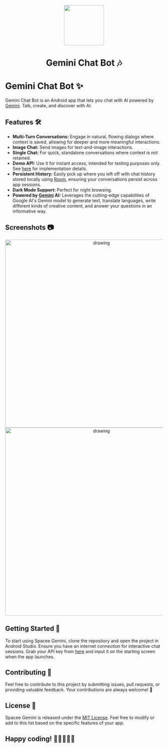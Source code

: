 <div align="center">
    <img src="assets/app_logo.jpg" width="128" height="128" style="display: block; margin: 0 auto"/>
    <h1>Gemini Chat Bot 🎶</h1>
<!--     <p>A fully functional Android quiz game featuring audio challenges, leaderboards, and multiple categories.</p> -->
</div>

# Gemini Chat Bot ✨
Gemini Chat Bot is an Android app that lets you chat with AI powered by [Gemini](https://deepmind.google/technologies/gemini/#introduction). Talk, create, and discover with AI.

## Features 🛠️
- <b>Multi-Turn Conversations:</b> Engage in natural, flowing dialogs where context is saved, allowing for deeper and more meaningful interactions.
- <b>Image Chat:</b> Send images for text-and-image interactions.
- <b>Single Chat:</b> For quick, standalone conversations where context is not retained.
- <b>Demo API:</b> Use it for instant access, intended for testing purposes only. See [here](https://github.com/spongycode/spacee-gemini-server) for implementation details.
- <b>Persistent History:</b> Easily pick up where you left off with chat history stored locally using [Room](https://developer.android.com/jetpack/androidx/releases/room), ensuring your conversations persist across app sessions.
- <b>Dark Mode Support:</b> Perfect for night browsing. 
- <b>Powered by [Gemini](https://deepmind.google/technologies/gemini/#introduction) AI:</b> Leverages the cutting-edge capabilities of Google AI's Gemini model to generate text, translate languages, write different kinds of creative content, and answer your questions in an informative way.

## Screenshots 📷
<p align="center">  
<img src="assets/pic_1.png" alt="drawing" width="600" />
<img src="assets/pic_2.png" alt="drawing" width="600" />
</p>


<!-- ## Video Preview 📹
 [![Video Preview]()](https://github.com/spongycode/song-quest/assets/65273165/08f1f156-683c-49bd-9451-53132774e2b9) -->

## Getting Started 🚀
To start using Spacee Gemini, clone the repository and open the project in Android Studio. Ensure you have an internet connection for interactive chat sessions.
Grab your API key from [here](https://ai.google.dev/tutorials/android_quickstart#set-up-project) and input it on the starting screen when the app launches.

## Contributing 🤝
Feel free to contribute to this project by submitting issues, pull requests, or providing valuable feedback. Your contributions are always welcome! 🙌

## License 📄
Spacee Gemini is released under the [MIT License](https://opensource.org/licenses/MIT). Feel free to modify or add to this list based on the specific features of your app.

## Happy coding! 🎉👩‍💻👨‍💻
